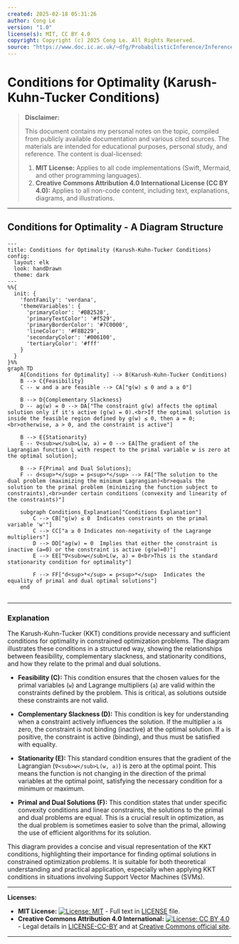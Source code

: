 ```yaml
---
created: 2025-02-18 05:31:26
author: Cong Le
version: "1.0"
license(s): MIT, CC BY 4.0
copyright: Copyright (c) 2025 Cong Le. All Rights Reserved.
source: "https://www.doc.ic.ac.uk/~dfg/ProbabilisticInference/InferenceAndMachineLearningNotes.pdf"
---
```




# Conditions for Optimality (Karush-Kuhn-Tucker Conditions)
> **Disclaimer:**
>
> This document contains my personal notes on the topic,
> compiled from publicly available documentation and various cited sources.
> The materials are intended for educational purposes, personal study, and reference.
> The content is dual-licensed:
> 1. **MIT License:** Applies to all code implementations (Swift, Mermaid, and other programming languages).
> 2. **Creative Commons Attribution 4.0 International License (CC BY 4.0):** Applies to all non-code content, including text, explanations, diagrams, and illustrations.
---


## Conditions for Optimality - A Diagram Structure


```mermaid
---
title: Conditions for Optimality (Karush-Kuhn-Tucker Conditions)
config:
  layout: elk
  look: handDrawn
  theme: dark
---
%%{
  init: {
    'fontFamily': 'verdana',
    'themeVariables': {
      'primaryColor': '#BB2528',
      'primaryTextColor': '#f529',
      'primaryBorderColor': '#7C0000',
      'lineColor': '#F8B229',
      'secondaryColor': '#006100',
      'tertiaryColor': '#fff'
    }
  }
}%%
graph TD
    A[Conditions for Optimality] --> B(Karush-Kuhn-Tucker Conditions)
    B --> C{Feasibility}
    C -- w and a are feasible --> CA["g(w) ≤ 0 and a ≥ 0"]
    
    B --> D{Complementary Slackness}
    D -- ag(w) = 0 --> DA["The constraint g(w) affects the optimal solution only if it's active (g(w) = 0).<br>If the optimal solution is inside the feasible region defined by g(w) ≤ 0, then a = 0;<br>otherwise, a > 0, and the constraint is active"]
    
    B --> E{Stationarity}
    E -- ∇<sub>w</sub>L(w, a) = 0 --> EA[The gradient of the Lagrangian function L with respect to the primal variable w is zero at the optimal solution];
    
    B --> F{Primal and Dual Solutions};
    F -- d<sup>*</sup> = p<sup>*</sup> --> FA["The solution to the dual problem (maximizing the minimum Lagrangian)<br>equals the solution to the primal problem (minimizing the function subject to constraints),<br>under certain conditions (convexity and linearity of the constraints)"]
    
    subgraph Conditions_Explanation["Conditions Explanation"]
        C --> CB["g(w) ≤ 0  Indicates constraints on the primal variable 'w'"]
        C --> CC["a ≥ 0 Indicates non-negativity of the Lagrange multipliers"]
        D --> DD["ag(w) = 0  Implies that either the constraint is inactive (a=0) or the constraint is active (g(w)=0)"]
        E --> EE["∇<sub>w</sub>L(w, a) = 0<br>This is the standard stationarity condition for optimality"]
        
        F --> FF["d<sup>*</sup> = p<sup>*</sup>  Indicates the equality of primal and dual optimal solutions"]
    end
    
```


---

### Explanation

The Karush-Kuhn-Tucker (KKT) conditions provide necessary and sufficient conditions for optimality in constrained optimization problems.  The diagram illustrates these conditions in a structured way, showing the relationships between feasibility, complementary slackness, and stationarity conditions, and how they relate to the primal and dual solutions.

* **Feasibility (C):**  This condition ensures that the chosen values for the primal variables (`w`) and Lagrange multipliers (`a`) are valid within the constraints defined by the problem.  This is critical, as solutions outside these constraints are not valid.

* **Complementary Slackness (D):** This condition is key for understanding when a constraint actively influences the solution. If the multiplier `a` is zero, the constraint is not binding (inactive) at the optimal solution.  If `a` is positive, the constraint is active (binding), and thus must be satisfied with equality.

* **Stationarity (E):** This standard condition ensures that the gradient of the Lagrangian (`∇<sub>w</sub>L(w, a)`) is zero at the optimal point.  This means the function is not changing in the direction of the primal variables at the optimal point, satisfying the necessary condition for a minimum or maximum.

* **Primal and Dual Solutions (F):** This condition states that under specific convexity conditions and linear constraints, the solutions to the primal and dual problems are equal.  This is a crucial result in optimization, as the dual problem is sometimes easier to solve than the primal, allowing the use of efficient algorithms for its solution.


This diagram provides a concise and visual representation of the KKT conditions, highlighting their importance for finding optimal solutions in constrained optimization problems.  It is suitable for both theoretical understanding and practical application, especially when applying KKT conditions in situations involving Support Vector Machines (SVMs).



---
**Licenses:**

- **MIT License:**  [![License: MIT](https://img.shields.io/badge/License-MIT-yellow.svg)](LICENSE) - Full text in [LICENSE](LICENSE) file.
- **Creative Commons Attribution 4.0 International:** [![License: CC BY 4.0](https://licensebuttons.net/l/by/4.0/88x31.png)](LICENSE-CC-BY) - Legal details in [LICENSE-CC-BY](LICENSE-CC-BY) and at [Creative Commons official site](http://creativecommons.org/licenses/by/4.0/).

---